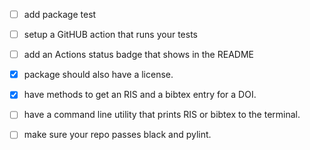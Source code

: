 - [ ] add package test
- [ ] setup a GitHUB action that runs your tests
- [ ] add an Actions status badge that shows in the README
- [x] package should also have a license.
- [x] have methods to get an RIS and a bibtex entry for a DOI.
- [ ] have a command line utility that prints RIS or bibtex to the terminal.
- [ ] make sure your repo passes black and pylint.


